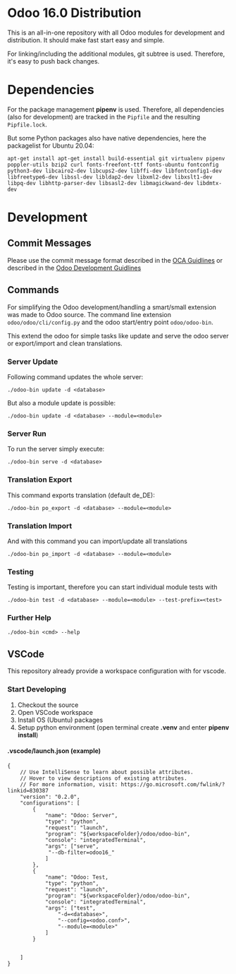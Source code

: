 # Odoo 16.0 Distribution

This is an all-in-one repository with all Odoo modules for development and 
distribution. It should make fast start easy and simple.

For linking/including the additional modules, git subtree is used. Therefore, it's easy to push back changes. 

# Dependencies

For the package management **pipenv** is used. Therefore, all dependencies (also for development) are tracked in the `Pipfile` and the resulting `Pipfile.lock`.

But some Python packages also have native dependencies, here the packagelist for Ubuntu 20.04:

    apt-get install apt-get install build-essential git virtualenv pipenv poppler-utils bzip2 curl fonts-freefont-ttf fonts-ubuntu fontconfig python3-dev libcairo2-dev libcups2-dev libffi-dev libfontconfig1-dev libfreetype6-dev libssl-dev libldap2-dev libxml2-dev libxslt1-dev libpq-dev libhttp-parser-dev libsasl2-dev libmagickwand-dev libdmtx-dev


# Development

## Commit Messages

Please use the commit message format described in the [OCA Guidlines](https://github.com/OCA/odoo-community.org/blob/master/website/Contribution/CONTRIBUTING.rst#commit-message) or described in the [Odoo Development Guidlines](https://www.odoo.com/documentation/16.0/developer/misc/other/guidelines.html)

## Commands

For simplifying the Odoo development/handling a smart/small extension was made to Odoo source.
The command line extension `odoo/odoo/cli/config.py` and the odoo start/entry point `odoo/odoo-bin`.

This extend the odoo for simple tasks like update and serve the odoo server or export/import and clean translations.

### Server Update

Following command updates the whole server:

    ./odoo-bin update -d <database>

But also a module update is possible:

    ./odoo-bin update -d <database> --module=<module>

### Server Run

To run the server simply execute:

    ./odoo-bin serve -d <database>

### Translation Export 

This command exports translation (default de_DE):

    ./odoo-bin po_export -d <database> --module=<module>


### Translation Import

And with this command you can import/update all translations

    ./odoo-bin po_import -d <database> --module=<module>

### Testing

Testing is important, therefore you can start individual module tests
with

    ./odoo-bin test -d <database> --module=<module> --test-prefix=<test>

### Further Help

    ./odoo-bin <cmd> --help


## VSCode

This repository already provide a workspace configuration with for vscode. 

### Start Developing

1. Checkout the source
2. Open VSCode workspace
3. Install OS (Ubuntu) packages
4. Setup python environment (open terminal create **.venv** and enter **pipenv install**)

#### .vscode/launch.json (example)

```
{
    // Use IntelliSense to learn about possible attributes.
    // Hover to view descriptions of existing attributes.
    // For more information, visit: https://go.microsoft.com/fwlink/?linkid=830387
    "version": "0.2.0",
    "configurations": [
        {
            "name": "Odoo: Server",
            "type": "python",
            "request": "launch",
            "program": "${workspaceFolder}/odoo/odoo-bin",
            "console": "integratedTerminal",
            "args": ["serve",
             "--db-filter=odoo16_"
            ]
        },
        {
            "name": "Odoo: Test,
            "type": "python",
            "request": "launch",
            "program": "${workspaceFolder}/odoo/odoo-bin",
            "console": "integratedTerminal",
            "args": ["test",
                "-d=<database>",
                "--config=<odoo.conf>",
                "--module=<module>"
            ]
        }


    ]
}
```

